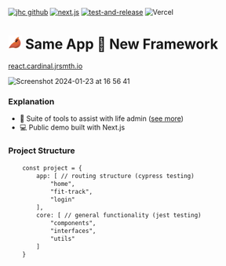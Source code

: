 [![jhc github](https://img.shields.io/badge/GitHub-jrsmth-181717.svg?style=flat&logo=github)](https://github.com/jrsmth)
[![next.js](https://img.shields.io/badge/next.js%20-14%20-black.svg?style=flat&logo=next.js&logoColor=white)](https://github.com/vercel/next.js)
[![test-and-release](https://github.com/jrsmth/ultima/actions/workflows/main.yaml/badge.svg)](https://github.com/jrsmth/ultima/actions/workflows/main.yaml)
![Vercel](https://vercelbadge.vercel.app/api/cardinal-app/webapp-react)

# <img src="./assets/badge.png" width="28" alt="Logo"> Same App 🧪 New Framework

[react.cardinal.jrsmth.io](https://www.react.cardinal.jrsmth.io)

![Screenshot 2024-01-23 at 16 56 41](https://github.com/cardinal-app/webapp-react/assets/34093915/0fc3d476-0d53-4c59-a664-53fb2c1bf39f)

### Explanation
- 🧬 Suite of tools to assist with life admin ([see more](https://github.com/cardinal-app))
- 💻 Public demo built with Next.js 

### Project Structure
```tsx
    const project = {
        app: [ // routing structure (cypress testing)
            "home",
            "fit-track",
            "login"
        ],
        core: [ // general functionality (jest testing)
            "components",
            "interfaces",
            "utils"
        ]
    }
```
